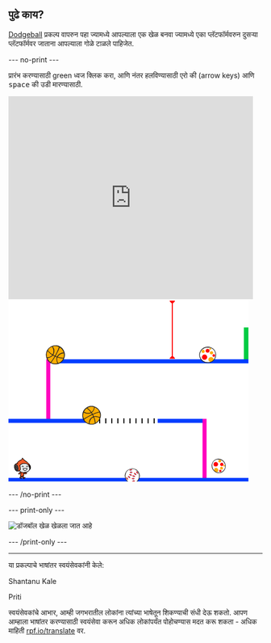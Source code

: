 ## पुढे काय?

[Dodgeball](https://projects.raspberrypi.org/mr-IN/projects/dodgeball?utm_source=pathway&utm_medium=whatnext&utm_campaign=projects) प्रकल्प वापरुन पहा ज्यामध्ये आपल्याला एक खेळ बनवा ज्यामध्ये एका प्लॅटफॉर्मवरुन दुसऱ्या प्लॅटफॉर्मवर जाताना आपल्याला गोळे टाळले पाहिजेत.

--- no-print ---

प्रारंभ करण्यासाठी green ध्वज क्लिक करा, आणि नंतर हलविण्यासाठी एरो की (arrow keys) आणि <kbd>space</kbd> की उडी मारण्यासाठी.

<div class="scratch-preview">
  <iframe allowtransparency="true" width="485" height="402" src="https://scratch.mit.edu/projects/embed/251809924/?autostart=false" frameborder="0" scrolling="no"></iframe>
  <img src="images/dodge-final.png">
</div>

--- /no-print ---

--- print-only ---

![डॉजबॉल खेळ खेळला जात आहे](images/dodgeball-showcase.png)

--- /print-only ---


***
या प्रकल्पाचे भाषांतर स्वयंसेवकांनी केले:

Shantanu Kale

Priti

स्वयंसेवकांचे आभार, आम्ही जगभरातील लोकांना त्यांच्या भाषेतून शिकण्याची संधी देऊ शकतो. आपण आम्हाला भाषांतर करण्यासाठी स्वयंसेवा करून अधिक लोकांपर्यंत पोहोचण्यास मदत करू शकता - अधिक माहिती [rpf.io/translate](https://rpf.io/translate) वर.